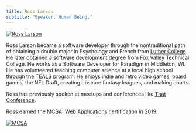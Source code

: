 ```yaml
---
title: Ross Larson
subtitle: "Speaker. Human Being."
---
```

[![Ross Larson](/img/ross.png)](https://ross-larson.github.io)

Ross Larson became a software developer through the nontraditional path of obtaining a double major in Psychology and French from [Luther College](https://www.luther.edu/outcomes/profiles/ross-larson/). He later obtained a software development degree from Fox Valley Technical College.  He works as a Software Developer for Paradigm in Middleton, WI.  He has volunteered teaching computer science at a local high school through the [TEALS program](https://www.tealsk12.org/).  He enjoys indie and retro video games, board games, the NFL Draft, creating obscure fantasy leagues, and making charts.

Ross has previously spoken at meetups and conferences like [That Conference](https://old.thatconference.com/speakers/speaker/RossLarson).

Ross earned the [MCSA: Web Applications](https://www.youracclaim.com/badges/466c91b6-14c1-406e-b0b3-5ab3e519cc27/linked_in_profile) certification in 2019.

[![MCSA](/img/MCSA-Web.png)](https://www.youracclaim.com/badges/466c91b6-14c1-406e-b0b3-5ab3e519cc27/linked_in_profile)
